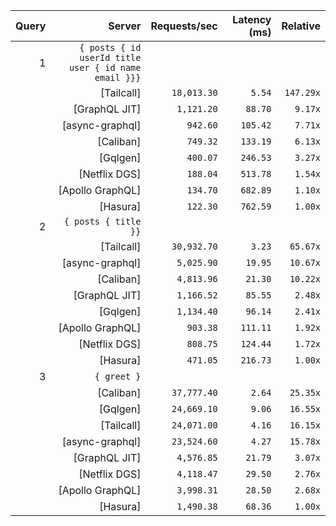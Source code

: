 <!-- PERFORMANCE_RESULTS_START -->

| Query | Server | Requests/sec | Latency (ms) | Relative |
|-------:|--------:|--------------:|--------------:|---------:|
| 1 | `{ posts { id userId title user { id name email }}}` |
|| [Tailcall] | `18,013.30` | `5.54` | `147.29x` |
|| [GraphQL JIT] | `1,121.20` | `88.70` | `9.17x` |
|| [async-graphql] | `942.60` | `105.42` | `7.71x` |
|| [Caliban] | `749.32` | `133.19` | `6.13x` |
|| [Gqlgen] | `400.07` | `246.53` | `3.27x` |
|| [Netflix DGS] | `188.04` | `513.78` | `1.54x` |
|| [Apollo GraphQL] | `134.70` | `682.89` | `1.10x` |
|| [Hasura] | `122.30` | `762.59` | `1.00x` |
| 2 | `{ posts { title }}` |
|| [Tailcall] | `30,932.70` | `3.23` | `65.67x` |
|| [async-graphql] | `5,025.90` | `19.95` | `10.67x` |
|| [Caliban] | `4,813.96` | `21.30` | `10.22x` |
|| [GraphQL JIT] | `1,166.52` | `85.55` | `2.48x` |
|| [Gqlgen] | `1,134.40` | `96.14` | `2.41x` |
|| [Apollo GraphQL] | `903.38` | `111.11` | `1.92x` |
|| [Netflix DGS] | `808.75` | `124.44` | `1.72x` |
|| [Hasura] | `471.05` | `216.73` | `1.00x` |
| 3 | `{ greet }` |
|| [Caliban] | `37,777.40` | `2.64` | `25.35x` |
|| [Gqlgen] | `24,669.10` | `9.06` | `16.55x` |
|| [Tailcall] | `24,071.00` | `4.16` | `16.15x` |
|| [async-graphql] | `23,524.60` | `4.27` | `15.78x` |
|| [GraphQL JIT] | `4,576.85` | `21.79` | `3.07x` |
|| [Netflix DGS] | `4,118.47` | `29.50` | `2.76x` |
|| [Apollo GraphQL] | `3,998.31` | `28.50` | `2.68x` |
|| [Hasura] | `1,490.38` | `68.36` | `1.00x` |

<!-- PERFORMANCE_RESULTS_END -->
